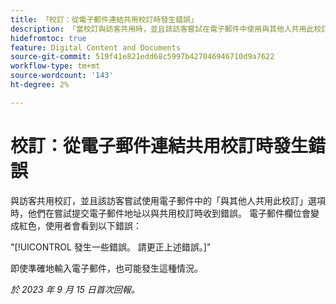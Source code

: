 ```yaml
---
title: 「校訂：從電子郵件連結共用校訂時發生錯誤」
description: 「當校訂與訪客共用時，並且該訪客嘗試在電子郵件中使用與其他人共用此校訂選項，他們在嘗試提交電子郵件地址以與共用校訂時收到錯誤。 電子郵件欄位會變成紅色，使用者會看到錯誤。」
hidefromtoc: true
feature: Digital Content and Documents
source-git-commit: 519f41e821edd68c5997b427046946710d9a7622
workflow-type: tm+mt
source-wordcount: '143'
ht-degree: 2%

---
```



# 校訂：從電子郵件連結共用校訂時發生錯誤

與訪客共用校訂，並且該訪客嘗試使用電子郵件中的「與其他人共用此校訂」選項時，他們在嘗試提交電子郵件地址以與共用校訂時收到錯誤。 電子郵件欄位會變成紅色，使用者會看到以下錯誤：

&quot;[!UICONTROL 發生一些錯誤。 請更正上述錯誤。]&quot;

即使準確地輸入電子郵件，也可能發生這種情況。

_於 2023 年 9 月 15 日首次回報。_
